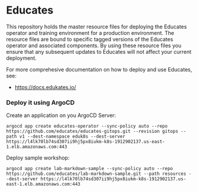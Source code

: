 Educates
========

This repository holds the master resource files for deploying the Educates operator and training environment for a production environment. The resource files are bound to specific tagged versions of the Educates operator and associated components. By using these resource files you ensure that any subsequent updates to Educates will not affect your current deployment.

For more comprehesive documentation on how to deploy and use Educates, see:

* https://docs.edukates.io/

### Deploy it using ArgoCD

Create an application on you ArgoCD Server:

```
argocd app create educates-operator --sync-policy auto --repo https://github.com/educates/educates-gitops.git --revision gitops --path v1 --dest-namespace eduk8s --dest-server https://l4lk70lb74sd307ii9hj5px8iukm-k8s-1912902137.us-east-1.elb.amazonaws.com:443 
```

Deploy sample workshop:

```
argocd app create lab-markdown-sample --sync-policy auto --repo https://github.com/educates/lab-markdown-sample.git --path resources --dest-server https://l4lk70lb74sd307ii9hj5px8iukm-k8s-1912902137.us-east-1.elb.amazonaws.com:443
```
